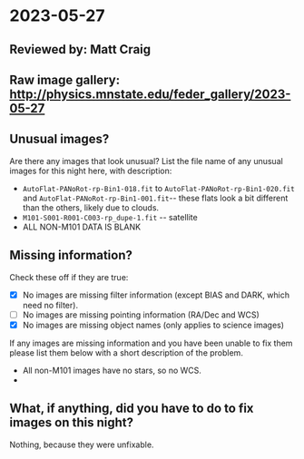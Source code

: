 # 2023-05-27

## Reviewed by:   Matt Craig 

## Raw image gallery: http://physics.mnstate.edu/feder_gallery/2023-05-27

## Unusual images?

Are there any images that look unusual? List the file name of any unusual images for this night here, with description:

+ `AutoFlat-PANoRot-rp-Bin1-018.fit` to `AutoFlat-PANoRot-rp-Bin1-020.fit` and `AutoFlat-PANoRot-rp-Bin1-001.fit`-- these flats look a bit different than the others, likely due to clouds.
+ `M101-S001-R001-C003-rp_dupe-1.fit` -- satellite
+ ALL NON-M101 DATA IS BLANK

## Missing information?

Check these off if they are true:

- [x] No images are missing filter information (except BIAS and DARK, which need no filter).
- [ ] No images are missing pointing information (RA/Dec and WCS)
- [x] No images are missing object names (only applies to science images)

If any images are missing information and you have been unable to fix them please list
them below with a short description of the problem.

+ All non-M101 images have no stars, so no WCS.
+ 
## What, if anything, did you have to do to fix images on this night?

Nothing, because they were unfixable.

